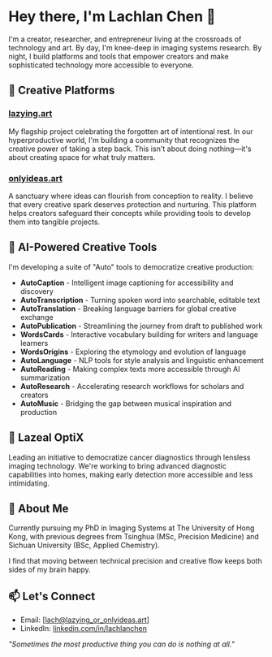 # Hey there, I'm Lachlan Chen 👋

I'm a creator, researcher, and entrepreneur living at the crossroads of technology and art. By day, I'm knee-deep in imaging systems research. By night, I build platforms and tools that empower creators and make sophisticated technology more accessible to everyone.

## 🎨 Creative Platforms

### [lazying.art](https://lazying.art)
My flagship project celebrating the forgotten art of intentional rest. In our hyperproductive world, I'm building a community that recognizes the creative power of taking a step back. This isn't about doing nothing—it's about creating space for what truly matters.

### [onlyideas.art](https://onlyideas.art)
A sanctuary where ideas can flourish from conception to reality. I believe that every creative spark deserves protection and nurturing. This platform helps creators safeguard their concepts while providing tools to develop them into tangible projects.

## 🤖 AI-Powered Creative Tools

I'm developing a suite of "Auto" tools to democratize creative production:

- **AutoCaption** - Intelligent image captioning for accessibility and discovery
- **AutoTranscription** - Turning spoken word into searchable, editable text
- **AutoTranslation** - Breaking language barriers for global creative exchange
- **AutoPublication** - Streamlining the journey from draft to published work
- **WordsCards** - Interactive vocabulary building for writers and language learners
- **WordsOrigins** - Exploring the etymology and evolution of language
- **AutoLanguage** - NLP tools for style analysis and linguistic enhancement
- **AutoReading** - Making complex texts more accessible through AI summarization
- **AutoResearch** - Accelerating research workflows for scholars and creators
- **AutoMusic** - Bridging the gap between musical inspiration and production

## 🔬 Lazeal OptiX

Leading an initiative to democratize cancer diagnostics through lensless imaging technology. We're working to bring advanced diagnostic capabilities into homes, making early detection more accessible and less intimidating.

## 📝 About Me

Currently pursuing my PhD in Imaging Systems at The University of Hong Kong, with previous degrees from Tsinghua (MSc, Precision Medicine) and Sichuan University (BSc, Applied Chemistry).

I find that moving between technical precision and creative flow keeps both sides of my brain happy.

## 📫 Let's Connect

- Email: [lach@lazying_or_onlyideas.art]
- LinkedIn: [linkedin.com/in/lachlanchen](https://linkedin.com/in/lachlanchen)

*"Sometimes the most productive thing you can do is nothing at all."*

